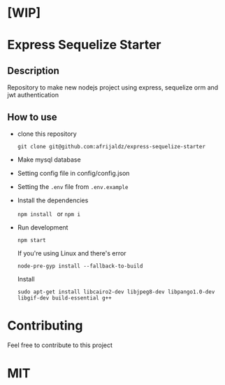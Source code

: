 # [WIP]

# Express Sequelize Starter

## Description

Repository to make new nodejs project using express, sequelize orm and jwt authentication

## How to use

- clone this repository 

  `git clone git@github.com:afrijaldz/express-sequelize-starter`

- Make mysql database

- Setting config file in config/config.json

- Setting the `.env` file from `.env.example`

- Install the dependencies

  `npm install ` or `npm i`

- Run development

  `npm start`

  If you're using Linux and there's error 

  `node-pre-gyp install --fallback-to-build`

  Install
  
  `sudo apt-get install libcairo2-dev libjpeg8-dev libpango1.0-dev libgif-dev build-essential g++`

# Contributing

Feel free to contribute to this project

# MIT